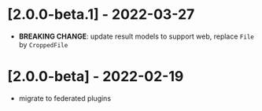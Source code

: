 # [2.0.0-beta.1] - 2022-03-27

* **BREAKING CHANGE**: update result models to support web, replace `File` by `CroppedFile`

# [2.0.0-beta] - 2022-02-19

* migrate to federated plugins

